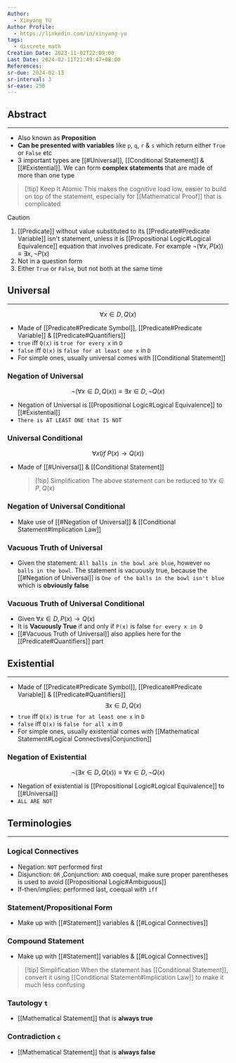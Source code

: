 ```yaml
---
Author:
  - Xinyang YU
Author Profile:
  - https://linkedin.com/in/xinyang-yu
tags:
  - discrete_math
Creation Date: 2023-11-02T22:09:00
Last Date: 2024-02-11T21:49:47+08:00
References: 
sr-due: 2024-02-13
sr-interval: 3
sr-ease: 250
---
```

## Abstract
---
- Also known as **Proposition** 
- **Can be presented with variables** like `p`, `q`, `r` & `s` which return either `True` or `False` etc
- 3 important types are [[#Universal]], [[Conditional Statement]] & [[#Existential]]. We can form **complex statements** that are made of more than one type

>[!tip] Keep It Atomic
>This makes the cognitive load low, easier to build on top of the statement, especially for [[Mathematical Proof]] that is complicated

>[!caution]
>1. [[Predicate]] without value substituted to its [[Predicate#Predicate Variable]] isn't statement, unless it is [[Propositional Logic#Logical Equivalence]] equation that involves predicate. For example $\neg(\forall x, P(x)) \equiv \exists x, \neg P(x)$
>2. Not in a question form
>3. Either `True` or `False`, but not both at the same time

## Universal
---
$$
\forall x \in D, Q(x)
$$
- Made of [[Predicate#Predicate Symbol]], [[Predicate#Predicate Variable]] & [[Predicate#Quantifiers]]
- `true` iff `Q(x)` is `true for every x` in `D`
- `false` iff `Q(x)` is `false for at least one x` in `D` 
- For simple ones, usually universal comes with [[Conditional Statement]]

### Negation of Universal
$$
\neg(\forall x \in D, Q(x)) \equiv \exists x \in D, \neg  Q(x)
$$
- Negation of Universal is [[Propositional Logic#Logical Equivalence]] to [[#Existential]]
- `There is AT LEAST ONE that IS NOT`


### Universal Conditional
$$
\forall x (if~P(x) \rightarrow Q(x))
$$
- Made of [[#Universal]] & [[Conditional Statement]]
  
  >[!tip] Simplification
  > The above statement can be reduced to $\forall x \in P, Q(x)$

### Negation of Universal Conditional
- Make use of [[#Negation of Universal]] & [[Conditional Statement#Implication Law]]

### Vacuous Truth of Universal
- Given the statement: `All balls in the bowl are blue`, however `no balls in the bowl`. The statement is vacuously true, because the [[#Negation of Universal]] is `One of the balls in the bowl isn't blue` which is **obviously false**
### Vacuous Truth of Universal Conditional
- Given $\forall x \in D, P(x) \rightarrow Q(x)$
- It is **Vacuously True** if and only if `P(x)` is false `for every x in D`
- [[#Vacuous Truth of Universal]] also applies here for the [[Predicate#Quantifiers]] part

## Existential
---
- Made of [[Predicate#Predicate Symbol]], [[Predicate#Predicate Variable]] & [[Predicate#Quantifiers]]
$$
\exists x \in D, Q(x)
$$
- `true` iff `Q(x)` is `true for at least one x` in `D`
- `false` iff `Q(x)` is `false for all x` in `D` 
- For simple ones, usually existential comes with [[Mathematical Statement#Logical Connectives|Conjunction]]

### Negation of Existential
$$
\neg(\exists x \in D, Q(x)) \equiv \forall x \in D, \neg  Q(x)
$$
- Negation of existential is [[Propositional Logic#Logical Equivalence]] to [[#Universal]]
- `ALL ARE NOT`





## Terminologies
---
### Logical Connectives 
- Negation: `NOT` performed first
- Disjunction: `OR` ,Conjunction: `AND` coequal, make sure proper parentheses is used to avoid [[Propositional Logic#Ambiguous]]
- If-then/implies: performed last, coequal with `iff`

### Statement/Propositional Form
- Make up with [[#Statement]] variables & [[#Logical Connectives]]
### Compound Statement
- Make up with [[#Statement]] variables & [[#Logical Connectives]]

>[!tip] Simplification
>When the statement has [[Conditional Statement]], convert it using [[Conditional Statement#Implication Law]] to make it much less confusing


### Tautology `t`
- [[Mathematical Statement]] that is **always true** 
### Contradiction `c`
- [[Mathematical Statement]] that is **always false**




